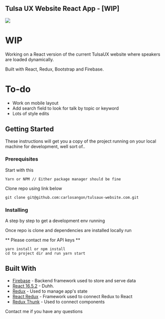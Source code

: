 ## Tulsa UX Website React App - [WIP]

<img src="http://carlos.angon.me/github/tulsa_ux_wip.png"/>

# WIP
Working on a React version of the current TulsaUX website where speakers are loaded dynamically.

Built with React, Redux, Bootstrap and Firebase.

# To-do
- Work on mobile layout
- Add search field to look for talk by topic or keyword
- Lots of style edits


## Getting Started

These instructions will get you a copy of the project running on your local machine for development, well sort of..

### Prerequisites

Start with this

```
Yarn or NPM // Either package manager should be fine
```

Clone repo using link below

```
git clone git@github.com:carlosangon/tulsaux-website.com.git
```

### Installing

A step by step to get a development env running

Once repo is clone and dependencies are installed locally run

** Please contact me for API keys **

```
yarn install or npm install
cd to project dir and run yarn start

```

## Built With

* [Firebase](https://firebase.google.com/) - Backend framework used to store and serve data
* [React 16.5.2](https://github.com/facebook/react/releases) - Duhh.
* [Redux](https://redux.js.org/) - Used to manage app's state
* [React Redux](https://github.com/reduxjs/react-redux) - Framework used to connect Redux to React
* [Redux Thunk](https://github.com/reduxjs/redux-thunk) - Used to connect components 


Contact me if you have any questions

